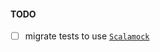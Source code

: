 #### TODO
- [ ] migrate tests to use [`Scalamock`](https://www.scalatest.org/user_guide/testing_with_mock_objects)
